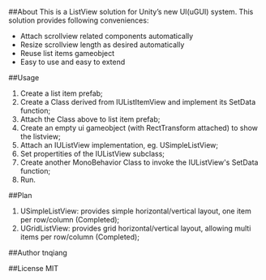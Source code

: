##About
This is a ListView solution for Unity’s new UI(uGUI) system.
This solution provides following conveniences:

- Attach scrollview related components automatically
- Resize scrollview length as desired automatically
- Reuse list items gameobject
- Easy to use and easy to extend

##Usage

1. Create a list item prefab;
2. Create a Class derived from IUListItemView and implement its SetData function;
3. Attach the Class above to list item prefab;
4. Create an empty ui gameobject (with RectTransform attached) to show the listview;
5. Attach an IUListView implementation, eg. USimpleListView;
6. Set propertities of the IUListView subclass;
7. Create another MonoBehavior Class to invoke the IUListView's SetData function;
8. Run.

##Plan

1. USimpleListView: provides simple horizontal/vertical layout, one item per row/column (Completed);
2. UGridListView: provides grid horizontal/vertical layout, allowing multi items per row/column (Completed);

##Author
tnqiang

##License
MIT
